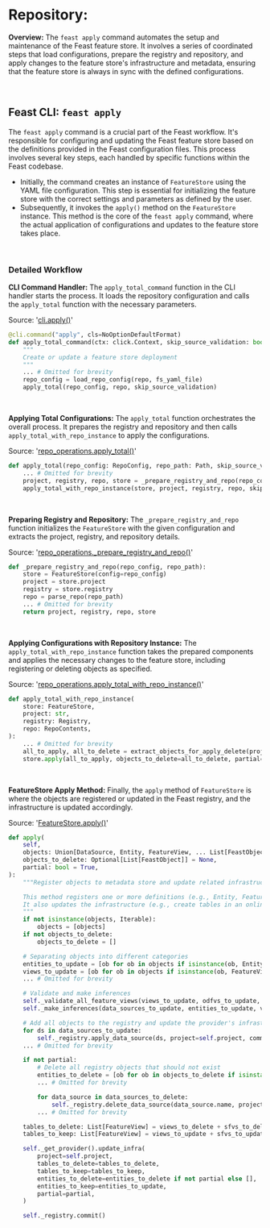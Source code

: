 # Repository: 

**Overview:**
The `feast apply` command automates the setup and maintenance of the Feast feature store. It involves a series of coordinated steps that load configurations, prepare the registry and repository, and apply changes to the feature store's infrastructure and metadata, ensuring that the feature store is always in sync with the defined configurations.

<br>

## Feast CLI: `feast apply`

The `feast apply` command is a crucial part of the Feast workflow. It's responsible for configuring and updating the Feast feature store based on the definitions provided in the Feast configuration files. This process involves several key steps, each handled by specific functions within the Feast codebase.

- Initially, the command creates an instance of `FeatureStore` using the YAML file configuration. This step is essential for initializing the feature store with the correct settings and parameters as defined by the user.
- Subsequently, it invokes the `apply()` method on the `FeatureStore` instance. This method is the core of the `feast apply` command, where the actual application of configurations and updates to the feature store takes place.

<br>

### Detailed Workflow

**CLI Command Handler:**
The `apply_total_command` function in the CLI handler starts the process. It loads the repository configuration and calls the `apply_total` function with the necessary parameters.

Source: '[cli.apply()](https://github.com/feast-dev/feast/blob/052182bcca046e35456674fc7d524825882f4b35/sdk/python/feast/cli.py#L471C49-L471C49)'
```py
@cli.command("apply", cls=NoOptionDefaultFormat)
def apply_total_command(ctx: click.Context, skip_source_validation: bool):
    """
    Create or update a feature store deployment
    """
    ... # Omitted for brevity
    repo_config = load_repo_config(repo, fs_yaml_file)
    apply_total(repo_config, repo, skip_source_validation)
```


<br>

**Applying Total Configurations:**
The `apply_total` function orchestrates the overall process. It prepares the registry and repository and then calls `apply_total_with_repo_instance` to apply the configurations.

Source: '[repo_operations.apply_total()](https://github.com/feast-dev/feast/blob/052182bcca046e35456674fc7d524825882f4b35/sdk/python/feast/repo_operations.py#L355)'
```py
def apply_total(repo_config: RepoConfig, repo_path: Path, skip_source_validation: bool):
    ... # Omitted for brevity
    project, registry, repo, store = _prepare_registry_and_repo(repo_config, repo_path)
    apply_total_with_repo_instance(store, project, registry, repo, skip_source_validation)
```

<br>

**Preparing Registry and Repository:**
The `_prepare_registry_and_repo` function initializes the `FeatureStore` with the given configuration and extracts the project, registry, and repository details.

Source: '[repo_operations._prepare_registry_and_repo()](https://github.com/feast-dev/feast/blob/052182bcca046e35456674fc7d524825882f4b35/sdk/python/feast/repo_operations.py#L225)'
```py
def _prepare_registry_and_repo(repo_config, repo_path):
    store = FeatureStore(config=repo_config)
    project = store.project
    registry = store.registry
    repo = parse_repo(repo_path)
    ... # Omitted for brevity
    return project, registry, repo, store
```

<br>

**Applying Configurations with Repository Instance:**
The `apply_total_with_repo_instance` function takes the prepared components and applies the necessary changes to the feature store, including registering or deleting objects as specified.

Source: '[repo_operations.apply_total_with_repo_instance()](https://github.com/feast-dev/feast/blob/052182bcca046e35456674fc7d524825882f4b35/sdk/python/feast/repo_operations.py#L286)'
```py
def apply_total_with_repo_instance(
    store: FeatureStore,
    project: str,
    registry: Registry,
    repo: RepoContents,
):
    ... # Omitted for brevity
    all_to_apply, all_to_delete = extract_objects_for_apply_delete(project, registry, repo)
    store.apply(all_to_apply, objects_to_delete=all_to_delete, partial=False)
```

<br>

**FeatureStore Apply Method:**
Finally, the `apply` method of `FeatureStore` is where the objects are registered or updated in the Feast registry, and the infrastructure is updated accordingly.

Source: '[FeatureStore.apply()](https://github.com/feast-dev/feast/blob/052182bcca046e35456674fc7d524825882f4b35/sdk/python/feast/feature_store.py#L771)'
```py
def apply(
    self,
    objects: Union[DataSource, Entity, FeatureView, ... List[FeastObject]],
    objects_to_delete: Optional[List[FeastObject]] = None,
    partial: bool = True,
):
    """Register objects to metadata store and update related infrastructure.

    This method registers one or more definitions (e.g., Entity, FeatureView) and updates these objects in the Feast registry. 
    It also updates the infrastructure (e.g., create tables in an online store) and commits the updated registry. All operations are idempotent.
    """
    if not isinstance(objects, Iterable):
        objects = [objects]
    if not objects_to_delete:
        objects_to_delete = []

    # Separating objects into different categories
    entities_to_update = [ob for ob in objects if isinstance(ob, Entity)]
    views_to_update = [ob for ob in objects if isinstance(ob, FeatureView) and not isinstance(ob, StreamFeatureView)]
    ... # Omitted for brevity

    # Validate and make inferences
    self._validate_all_feature_views(views_to_update, odfvs_to_update, request_views_to_update, sfvs_to_update)
    self._make_inferences(data_sources_to_update, entities_to_update, views_to_update, odfvs_to_update, sfvs_to_update, services_to_update)

    # Add all objects to the registry and update the provider's infrastructure
    for ds in data_sources_to_update:
        self._registry.apply_data_source(ds, project=self.project, commit=False)
    ... # Omitted for brevity

    if not partial:
        # Delete all registry objects that should not exist
        entities_to_delete = [ob for ob in objects_to_delete if isinstance(ob, Entity)]
        ... # Omitted for brevity

        for data_source in data_sources_to_delete:
            self._registry.delete_data_source(data_source.name, project=self.project, commit=False)
        ... # Omitted for brevity

    tables_to_delete: List[FeatureView] = views_to_delete + sfvs_to_delete if not partial else []
    tables_to_keep: List[FeatureView] = views_to_update + sfvs_to_update

    self._get_provider().update_infra(
        project=self.project,
        tables_to_delete=tables_to_delete,
        tables_to_keep=tables_to_keep,
        entities_to_delete=entities_to_delete if not partial else [],
        entities_to_keep=entities_to_update,
        partial=partial,
    )

    self._registry.commit()
```
